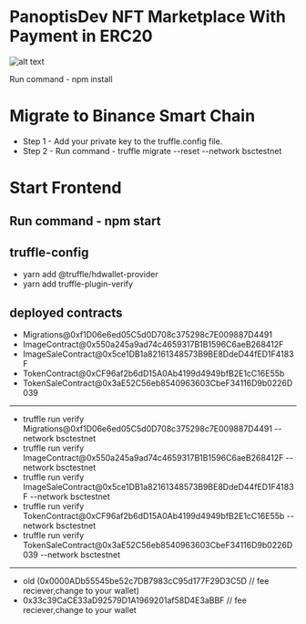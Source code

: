 # PanoptisDev NFT Marketplace With Payment in ERC20
![alt text](https://svgshare.com/i/jgJ.svg)

Run command - npm install

# Migrate to Binance Smart Chain

* Step 1 - Add your private key to the truffle.config file.
* Step 2 - Run command - truffle migrate --reset --network bsctestnet

# Start Frontend

Run command - npm start
---
## truffle-config 
* yarn add @truffle/hdwallet-provider
* yarn add truffle-plugin-verify

## deployed contracts

* Migrations@0xf1D06e6ed05C5d0D708c375298c7E009887D4491
* ImageContract@0x550a245a9ad74c4659317B1B1596C6aeB268412F
* ImageSaleContract@0x5ce1DB1a82161348573B9BE8DdeD44fED1F4183F
* TokenContract@0xCF96af2b6dD15A0Ab4199d4949bfB2E1cC16E55b
* TokenSaleContract@0x3aE52C56eb8540963603CbeF34116D9b0226D039
---
* truffle run verify Migrations@0xf1D06e6ed05C5d0D708c375298c7E009887D4491 --network bsctestnet
* truffle run verify ImageContract@0x550a245a9ad74c4659317B1B1596C6aeB268412F --network bsctestnet
* truffle run verify ImageSaleContract@0x5ce1DB1a82161348573B9BE8DdeD44fED1F4183F --network bsctestnet
* truffle run verify TokenContract@0xCF96af2b6dD15A0Ab4199d4949bfB2E1cC16E55b --network bsctestnet
* truffle run verify TokenSaleContract@0x3aE52C56eb8540963603CbeF34116D9b0226D039 --network bsctestnet
---
* old (0x0000ADb55545be52c7DB7983cC95d177F29D3C5D // fee reciever,change to your wallet)
* 0x33c39CaCE33aD92579D1A1969201af58D4E3aBBF // fee reciever,change to your wallet

